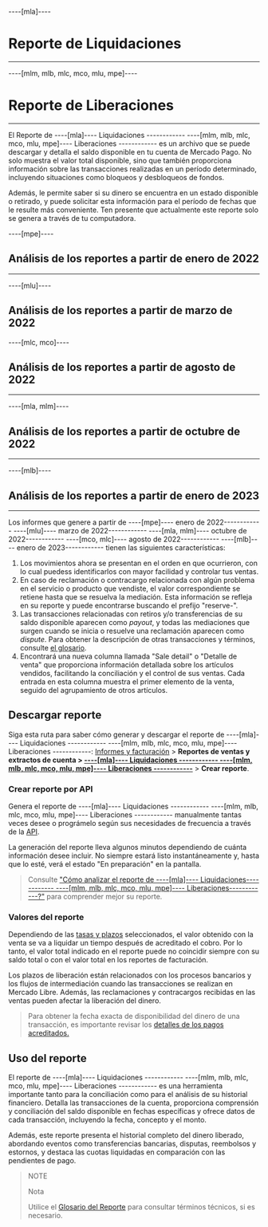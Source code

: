 ----[mla]----
# Reporte de Liquidaciones
------------

----[mlm, mlb, mlc, mco, mlu, mpe]----
# Reporte de Liberaciones
------------

El Reporte de ----[mla]---- Liquidaciones ------------ ----[mlm, mlb, mlc, mco, mlu, mpe]---- Liberaciones ------------ es un archivo que se puede descargar y detalla el saldo disponible en tu cuenta de Mercado Pago. No solo muestra el valor total disponible, sino que también proporciona información sobre las transacciones realizadas en un período determinado, incluyendo situaciones como bloqueos y desbloqueos de fondos.

Además, le permite saber si su dinero se encuentra en un estado disponible o retirado, y puede solicitar esta información para el período de fechas que le resulte más conveniente. Ten presente que actualmente este reporte solo se genera a través de tu computadora.

----[mpe]----
## Análisis de los reportes a partir de enero de 2022
------------
----[mlu]----
## Análisis de los reportes a partir de marzo de 2022
----[mlc, mco]----
## Análisis de los reportes a partir de agosto de 2022
------------
----[mla, mlm]----
## Análisis de los reportes a partir de octubre de 2022
------------
----[mlb]----
## Análisis de los reportes a partir de enero de 2023
------------

Los informes que genere a partir de ----[mpe]---- enero de 2022------------  ----[mlu]---- marzo de 2022------------ ----[mla, mlm]---- octubre de 2022------------  ----[mco, mlc]---- agosto de 2022------------ ----[mlb]---- enero de 2023------------ tienen las siguientes características: 

1. Los movimientos ahora se presentan en el orden en que ocurrieron, con lo cual puedess identificarlos con mayor facilidad y controlar tus ventas.
2. En caso de reclamación o contracargo relacionada con algún problema en el servicio o producto que vendiste, el valor correspondiente se retiene hasta que se resuelva la mediación. Esta información se refleja en su reporte y puede encontrarse buscando el prefijo "reserve-".
3. Las transacciones relacionadas con retiros y/o transferencias de su saldo disponible aparecen como _payout_, y todas las mediaciones que surgen cuando se inicia o resuelve una reclamación aparecen como _dispute_. Para obtener la descripción de otras transacciones y términos, consulte [el glosario](/developers/es/docs/checkout-pro/additional-content/reports/released-money/report-use).
4. Encontrará una nueva columna llamada "Sale detail" o "Detalle de venta" que proporciona información detallada sobre los artículos vendidos, facilitando la conciliación y el control de sus ventas. Cada entrada en esta columna muestra el primer elemento de la venta, seguido del agrupamiento de otros artículos.

## Descargar reporte

Siga esta ruta para saber cómo generar y descargar el reporte de ----[mla]---- Liquidaciones ------------ ----[mlm, mlb, mlc, mco, mlu, mpe]---- Liberaciones ------------:
[Informes y facturación](https://www.mercadopago[FAKER][URL][DOMAIN]/balance/reports) > **Reportes de ventas y extractos de cuenta > [----[mla]---- Liquidaciones ------------ ----[mlm, mlb, mlc, mco, mlu, mpe]---- Liberaciones ------------](https://www.mercadopago[FAKER][URL][DOMAIN]/balance/reports/release)** > **Crear reporte**.

### Crear reporte por API

Genera el reporte de ----[mla]---- Liquidaciones ------------ ----[mlm, mlb, mlc, mco, mlu, mpe]---- Liberaciones ------------ manualmente tantas veces desee o prográmelo según sus necesidades de frecuencia a través de la [API](/developers/es/docs/checkout-pro/additional-content/reports/released-money/api).

La generación del reporte lleva algunos minutos dependiendo de cuánta información desee incluir. No siempre estará listo instantáneamente y, hasta que lo esté, verá el estado "En preparación" en la pantalla.

> Consulte ["Cómo analizar el reporte de ----[mla]---- Liquidaciones------------ ----[mlm, mlb, mlc, mco, mlu, mpe]---- Liberaciones------------?"](https://www.mercadopago.com.ar/ayuda/28771) para comprender mejor su reporte.

### Valores del reporte

Dependiendo de las [tasas y plazos](https://www.mercadopago[FAKER][URL][DOMAIN]/settings/release-options) seleccionados, el valor obtenido con la venta se va a liquidar un tiempo después de acreditado el cobro. Por lo tanto, el valor total indicado en el reporte puede no coincidir siempre con su saldo total o con el valor total en los reportes de facturación.

Los plazos de liberación están relacionados con los procesos bancarios y los flujos de intermediación cuando las transacciones se realizan en Mercado Libre. Además, las reclamaciones y contracargos recibidas en las ventas pueden afectar la liberación del dinero.

> Para obtener la fecha exacta de disponibilidad del dinero de una transacción, es importante revisar los [detalles de los pagos acreditados.](https://www.mercadopago[FAKER][URL][DOMAIN]/activities/balance)

## Uso del reporte

El reporte de ----[mla]---- Liquidaciones ------------ ----[mlm, mlb, mlc, mco, mlu, mpe]---- Liberaciones ------------ es una herramienta importante tanto para la conciliación como para el análisis de su historial financiero. Detalla las transacciones de la cuenta, proporciona comprensión y conciliación del saldo disponible en fechas específicas y ofrece datos de cada transacción, incluyendo la fecha, concepto y el monto. 

Además, este reporte presenta el historial completo del dinero liberado, abordando eventos como transferencias bancarias, disputas, reembolsos y estornos, y destaca las cuotas liquidadas en comparación con las pendientes de pago.

> NOTE
>
> Nota
>
> Utilice el [Glosario del Reporte](/developers/es/docs/checkout-pro/additional-content/reports/released-money/report-use) para consultar términos técnicos, si es necesario.